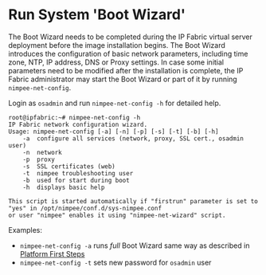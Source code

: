 # Run System 'Boot Wizard'

The Boot Wizard needs to be completed during the IP Fabric virtual server
deployment before the image installation begins. The Boot Wizard introduces the
configuration of basic network parameters, including time zone, NTP, IP
address, DNS or Proxy settings. In case some initial parameters need to
be modified after the installation is complete, the IP Fabric administrator may
start the Boot Wizard or part of it by running `nimpee-net-config`.

Login as `osadmin` and run `nimpee-net-config -h` for detailed help. 
```
root@ipfabric:~# nimpee-net-config -h
IP Fabric network configuration wizard.
Usage: nimpee-net-config [-a] [-n] [-p] [-s] [-t] [-b] [-h]
	-a	configure all services (network, proxy, SSL cert., osadmin user)
	-n	network
	-p	proxy
	-s	SSL certificates (web)
	-t	nimpee troubleshooting user
	-b	used for start during boot
	-h	displays basic help

This script is started automatically if "firstrun" parameter is set to "yes" in /opt/nimpee/conf.d/sys-nimpee.conf
or user "nimpee" enables it using "nimpee-net-wizard" script.
```

Examples:
- `nimpee-net-config -a` runs _full_ Boot Wizard same way as described in [Platform First Steps](../Getting_Started/Platform_First_Steps/01-deployment.md#complete-first-time-boot-wizard)
- `nimpee-net-config -t` sets new password for `osadmin` user
